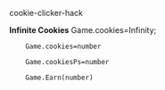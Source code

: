 cookie-clicker-hack

**Infinite Cookies**
	    Game.cookies=Infinity;
        
        Game.cookies=number
        
        Game.cookiesPs=number
        
        Game.Earn(number)
